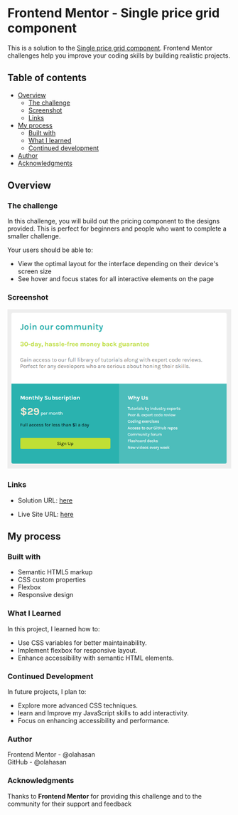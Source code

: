 # Frontend Mentor - Single price grid component

This is a solution to the [Single price grid component](https://www.frontendmentor.io/challenges/single-price-grid-component-5ce41129d0ff452fec5abbbc). Frontend Mentor challenges help you improve your coding skills by building realistic projects.

## Table of contents

- [Overview](#overview)
  - [The challenge](#the-challenge)
  - [Screenshot](#screenshot)
  - [Links](#links)
- [My process](#my-process)
  - [Built with](#built-with)
  - [What I learned](#what-i-learned)
  - [Continued development](#continued-development)
- [Author](#author)
- [Acknowledgments](#Acknowledgments)

## Overview

### The challenge

In this challenge, you will build out the pricing component to the designs provided. This is perfect for beginners and people who want to complete a smaller challenge.

Your users should be able to:

- View the optimal layout for the interface depending on their device's screen size
- See hover and focus states for all interactive elements on the page

### Screenshot

![Screenshot](./images/screenshot.png)

### Links

- Solution URL: [here](https://github.com/olahasan/HTML_AND_CSS_Frontend-Mentor_NEWBIE-Single-Price-Grid-Component)

- Live Site URL: [here](https://olahasan.github.io/HTML_AND_CSS_Frontend-Mentor_NEWBIE-Single-Price-Grid-Component/)

## My process

### Built with

- Semantic HTML5 markup
- CSS custom properties
- Flexbox
- Responsive design

### What I Learned

In this project, I learned how to:

- Use CSS variables for better maintainability.
- Implement flexbox for responsive layout.
- Enhance accessibility with semantic HTML elements.

### Continued Development

In future projects, I plan to:

- Explore more advanced CSS techniques.
- learn and Improve my JavaScript skills to add interactivity.
- Focus on enhancing accessibility and performance.

### Author

Frontend Mentor - @olahasan<br>
GitHub - @olahasan

### Acknowledgments

Thanks to **Frontend Mentor** for providing this challenge and to the community for their support and feedback
